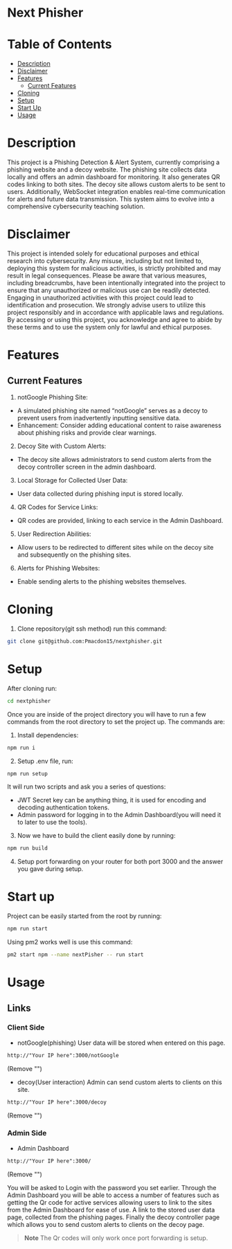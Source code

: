 # Next Phisher

# Table of Contents
- [Description](#Description)
- [Disclaimer](#Disclaimer)
- [Features](#Features)
  - [Current Features](#Current-Features)  
- [Cloning](#Cloning)
- [Setup](#Setup)
- [Start Up](#Start-Up)
- [Usage](#Usage)

# Description
This project is a Phishing Detection & Alert System, currently comprising a phishing website and a decoy website. The phishing site collects data locally and offers an admin dashboard for monitoring. It also generates QR codes linking to both sites. The decoy site allows custom alerts to be sent to users. Additionally, WebSocket integration enables real-time communication for alerts and future data transmission. This system aims to evolve into a comprehensive cybersecurity teaching solution. 

# Disclaimer
This project is intended solely for educational purposes and ethical research into cybersecurity. Any misuse, including but not limited to, deploying this system for malicious activities, is strictly prohibited and may result in legal consequences. Please be aware that various measures, including breadcrumbs, have been intentionally integrated into the project to ensure that any unauthorized or malicious use can be readily detected. Engaging in unauthorized activities with this project could lead to identification and prosecution. We strongly advise users to utilize this project responsibly and in accordance with applicable laws and regulations. By accessing or using this project, you acknowledge and agree to abide by these terms and to use the system only for lawful and ethical purposes.

# Features

## Current Features
1. notGoogle Phishing Site:
 - A simulated phishing site named “notGoogle” serves as a decoy to prevent users from inadvertently inputting sensitive data.
 - Enhancement: Consider adding educational content to raise awareness about phishing risks and provide clear warnings.

2. Decoy Site with Custom Alerts:
 - The decoy site allows administrators to send custom alerts from the decoy controller screen in the admin dashboard.

3. Local Storage for Collected User Data:
 - User data collected during phishing input is stored locally.

4. QR Codes for Service Links:
 - QR codes are provided, linking to each service in the Admin Dashboard.

5. User Redirection Abilities:
 - Allow users to be redirected to different sites while on the decoy site and subsequently on the phishing sites.

6. Alerts for Phishing Websites:
 - Enable sending alerts to the phishing websites themselves.

# Cloning

1. Clone repository(git ssh method) run this command: 
```bash
git clone git@github.com:Pmacdon15/nextphisher.git
```

# Setup

After cloning run: 
```Bash
cd nextphisher
```

Once you are inside of the project directory you will have to run a few commands from the root directory to set the project up.
The commands are:

1. Install dependencies:
 ```Bash
 npm run i
 ```

2. Setup .env file, run:
 ```Bash
 npm run setup
 ```

 It will run two scripts and ask you a series of questions:
- JWT Secret key can be anything thing, it is used for encoding and decoding authentication tokens.
- Admin password for logging in to the Admin Dashboard(you will need it to later to use the tools).

3. Now we have to build the client easily done by running:
```Bash
npm run build
```

4. Setup port forwarding on your router for both port 3000 and the answer you gave during setup.

# Start up

Project can be easily started from the root by running:
```Bash
npm run start
```


Using pm2 works well is use this command:
```Bash
pm2 start npm --name nextPisher -- run start
```

# Usage

## Links

### Client Side
- notGoogle(phishing) User data will be stored when entered on this page.
```HTML
http://"Your IP here":3000/notGoogle
```
(Remove "") 

- decoy(User interaction) Admin can send custom alerts to clients on this site.
```HTML
http://"Your IP here":3000/decoy
```
(Remove "")

### Admin Side
- Admin Dashboard
```HTML
http://"Your IP here":3000/
```
(Remove "")

You will be asked to Login with the password you set earlier. Through the Admin Dashboard you will be able to access a number of features such as getting the Qr code for active services allowing users to link to the sites from the Admin Dashboard for ease of use. A link to the stored user data page, collected from the phishing pages. Finally the decoy controller page which allows you to send custom alerts to clients on the decoy page.

> **Note**
> The Qr codes will only work once port forwarding is setup.
